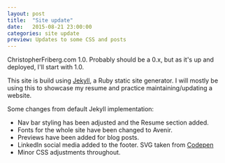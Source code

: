 ```yaml
---
layout: post
title:  "Site update"
date:   2015-08-21 23:00:00
categories: site update
preview: Updates to some CSS and posts
---
```

ChristopherFriberg.com 1.0. Probably should be a 0.x, but as it's up and deployed, I'll start with 1.0.

This site is build using [Jekyll][jekyll], a Ruby static site generator. I will mostly be using this to showcase my resume and practice maintaining/updating a website.

Some changes from default Jekyll implementation:

*	Nav bar styling has been adjusted and the Resume section added.
*	Fonts for the whole site have been changed to Avenir.
*	Previews have been added for blog posts.
*	LinkedIn social media added to the footer. SVG taken from [Codepen][codepen]
*	Minor CSS adjustments throughout.

[jekyll]:      http://jekyllrb.com
[codepen]:     http://codepen.io/ruandre/pen/howFi